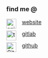 ### find me @

[website](https://enjoi.dev/) <img alt="enjoi.dev" align="left" width="26px" style="margin-right:15px" src="https://enjoi.dev/images/logo.png"/>

[gitlab](https://gitlab.com/tecandrew) <img alt="tecandrew" align="left" width="26px" style="margin-right:15px" src="https://gitcdn.link/cdn/tecandrew/tecandrew/master/assets/gitlab.svg"/>

[github](https://github.com/tecandrew) <img alt="GitHub" align="left" width="26px" style="margin-right:15px" src="https://gitcdn.link/cdn/github/explore/78df643247d429f6cc873026c0622819ad797942/topics/github/github.png"/>
